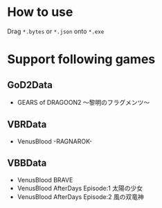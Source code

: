 # How to use
Drag ``*.bytes`` or ``*.json`` onto ``*.exe``
# Support following games
## GoD2Data
- GEARS of DRAGOON2 〜黎明のフラグメンツ〜
## VBRData
- VenusBlood -RAGNAROK-
## VBBData
- VenusBlood BRAVE
- VenusBlood AfterDays Episode:1 太陽の少女
- VenusBlood AfterDays Episode:2 風の双竜神
